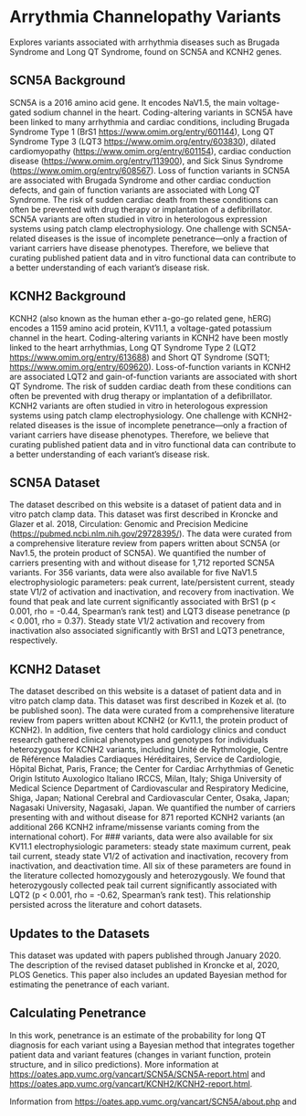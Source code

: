 # Arrythmia Channelopathy Variants 
Explores variants associated with arrhythmia diseases such as Brugada Syndrome and Long QT Syndrome, found on SCN5A and KCNH2 genes. 

## SCN5A Background

SCN5A is a 2016 amino acid gene. It encodes NaV1.5, the main voltage-gated sodium channel in the heart. Coding-altering variants in SCN5A have been linked to many arrhythmia and cardiac conditions, including Brugada Syndrome Type 1 (BrS1 https://www.omim.org/entry/601144), Long QT Syndrome Type 3 (LQT3 https://www.omim.org/entry/603830), dilated cardiomyopathy (https://www.omim.org/entry/601154), cardiac conduction disease (https://www.omim.org/entry/113900), and Sick Sinus Syndrome (https://www.omim.org/entry/608567). Loss of function variants in SCN5A are associated with Brugada Syndrome and other cardiac conduction defects, and gain of function variants are associated with Long QT Syndrome. The risk of sudden cardiac death from these conditions can often be prevented with drug therapy or implantation of a defibrillator. SCN5A variants are often studied in vitro in heterologous expression systems using patch clamp electrophysiology. One challenge with SCN5A-related diseases is the issue of incomplete penetrance—only a fraction of variant carriers have disease phenotypes. Therefore, we believe that curating published patient data and in vitro functional data can contribute to a better understanding of each variant’s disease risk.

## KCNH2 Background

KCNH2 (also known as the human ether a-go-go related gene, hERG) encodes a 1159 amino acid protein, KV11.1, a voltage-gated potassium channel in the heart. Coding-altering variants in KCNH2 have been mostly linked to the heart arrhythmias, Long QT Syndrome Type 2 (LQT2 https://www.omim.org/entry/613688) and Short QT Syndrome (SQT1; https://www.omim.org/entry/609620). Loss-of-function variants in KCNH2 are associated LQT2 and gain-of-function variants are associated with short QT Syndrome. The risk of sudden cardiac death from these conditions can often be prevented with drug therapy or implantation of a defibrillator. KCNH2 variants are often studied in vitro in heterologous expression systems using patch clamp electrophysiology. One challenge with KCNH2-related diseases is the issue of incomplete penetrance—only a fraction of variant carriers have disease phenotypes. Therefore, we believe that curating published patient data and in vitro functional data can contribute to a better understanding of each variant’s disease risk.

## SCN5A Dataset

The dataset described on this website is a dataset of patient data and in vitro patch clamp data. This dataset was first described in Kroncke and Glazer et al. 2018, Circulation: Genomic and Precision Medicine (https://pubmed.ncbi.nlm.nih.gov/29728395/). The data were curated from a comprehensive literature review from papers written about SCN5A (or Nav1.5, the protein product of SCN5A). We quantified the number of carriers presenting with and without disease for 1,712 reported SCN5A variants. For 356 variants, data were also available for five NaV1.5 electrophysiologic parameters: peak current, late/persistent current, steady state V1/2 of activation and inactivation, and recovery from inactivation. We found that peak and late current significantly associated with BrS1 (p < 0.001, rho = -0.44, Spearman’s rank test) and LQT3 disease penetrance (p < 0.001, rho = 0.37). Steady state V1/2 activation and recovery from inactivation also associated significantly with BrS1 and LQT3 penetrance, respectively.

## KCNH2 Dataset

The dataset described on this website is a dataset of patient data and in vitro patch clamp data. This dataset was first described in Kozek et al. (to be published soon). The data were curated from a comprehensive literature review from papers written about KCNH2 (or Kv11.1, the protein product of KCNH2). In addition, five centers that hold cardiology clinics and conduct research gathered clinical phenotypes and genotypes for individuals heterozygous for KCNH2 variants, including Unité de Rythmologie, Centre de Référence Maladies Cardiaques Héréditaires, Service de Cardiologie, Hôpital Bichat, Paris, France; the Center for Cardiac Arrhythmias of Genetic Origin Istituto Auxologico Italiano IRCCS, Milan, Italy; Shiga University of Medical Science Department of Cardiovascular and Respiratory Medicine, Shiga, Japan; National Cerebral and Cardiovascular Center, Osaka, Japan; Nagasaki University, Nagasaki, Japan. We quantified the number of carriers presenting with and without disease for 871 reported KCNH2 variants (an additional 266 KCNH2 inframe/missense variants coming from the international cohort). For ### variants, data were also available for six KV11.1 electrophysiologic parameters: steady state maximum current, peak tail current, steady state V1/2 of activation and inactivation, recovery from inactivation, and deactivation time. All six of these parameters are found in the literature collected homozygously and heterozygously. We found that heterozygously collected peak tail current significantly associated with LQT2 (p < 0.001, rho = -0.62, Spearman’s rank test). This relationship persisted across the literature and cohort datasets.

## Updates to the Datasets

This dataset was updated with papers published through January 2020. The description of the revised dataset published in Kroncke et al, 2020, PLOS Genetics. This paper also includes an updated Bayesian method for estimating the penetrance of each variant.

## Calculating Penetrance

In this work, penetrance is an estimate of the probability for long QT diagnosis for each variant using a Bayesian method that integrates together patient data and variant features (changes in variant function, protein structure, and in silico predictions). More information at https://oates.app.vumc.org/vancart/SCN5A/SCN5A-report.html and https://oates.app.vumc.org/vancart/KCNH2/KCNH2-report.html. 

Information from https://oates.app.vumc.org/vancart/SCN5A/about.php and

